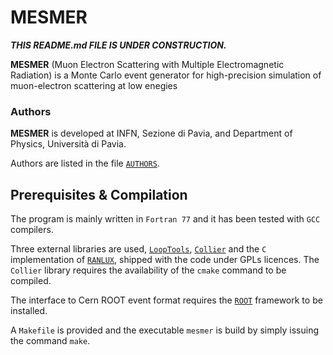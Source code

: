 # MESMER

***THIS README.md FILE IS UNDER CONSTRUCTION.***

**MESMER** (Muon Electron Scattering with Multiple Electromagnetic Radiation) is a Monte Carlo event generator for high-precision simulation of muon-electron scattering at low enegies

### Authors
**MESMER** is developed at INFN, Sezione di Pavia, and Department of Physics, Università di Pavia.

Authors are listed in the file [`AUTHORS`](AUTHORS.md).

## Prerequisites & Compilation
The program is mainly written in `Fortran 77` and it has been tested with `GCC` compilers.

Three external libraries are used, [`LoopTools`](http://www.feynarts.de/looptools/), [`Collier`](https://collier.hepforge.org/) and
the `C` implementation of [`RANLUX`](https://luscher.web.cern.ch/luscher/ranlux/), shipped with the code under GPLs licences. The `Collier` library
requires the availability of the `cmake` command to be compiled.

The interface to Cern ROOT event format requires the [`ROOT`](https://root.cern/) framework to be installed.

A `Makefile` is provided and the executable `mesmer` is build by simply issuing the command `make`.


